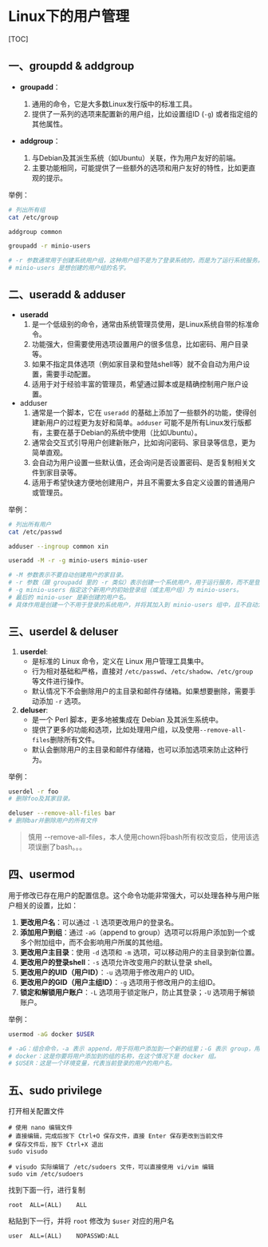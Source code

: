 # Linux下的用户管理

[TOC]

## 一、groupdd & addgroup

-   **groupadd**：
    1.   通用的命令，它是大多数Linux发行版中的标准工具。
    2.   提供了一系列的选项来配置新的用户组，比如设置组ID (`-g`) 或者指定组的其他属性。

-   **addgroup**：
    1.   与Debian及其派生系统（如Ubuntu）关联，作为用户友好的前端。
    2.   主要功能相同，可能提供了一些额外的选项和用户友好的特性，比如更直观的提示。

举例：

```sh
# 列出所有组
cat /etc/group

addgroup common

groupadd -r minio-users

# -r 参数通常用于创建系统用户组，这种用户组不是为了登录系统的，而是为了运行系统服务。
# minio-users 是想创建的用户组的名字。
```

## 二、useradd & adduser

-   **useradd**
    1.   是一个低级别的命令，通常由系统管理员使用，是Linux系统自带的标准命令。
    2.   功能强大，但需要使用选项设置用户的很多信息，比如密码、用户目录等。
    3.   如果不指定具体选项（例如家目录和登陆shell等）就不会自动为用户设置，需要手动配置。
    4.   适用于对于经验丰富的管理员，希望通过脚本或是精确控制用户账户设置。
-   adduser
    1.   通常是一个脚本，它在 `useradd` 的基础上添加了一些额外的功能，使得创建新用户的过程更为友好和简单。`adduser` 可能不是所有Linux发行版都有，主要在基于Debian的系统中使用（比如Ubuntu）。
    2.   通常会交互式引导用户创建新账户，比如询问密码、家目录等信息，更为简单直观。
    3.   会自动为用户设置一些默认值，还会询问是否设置密码、是否复制相关文件到家目录等。
    4.   适用于希望快速方便地创建用户，并且不需要太多自定义设置的普通用户或管理员。

举例：

```sh
# 列出所有用户
cat /etc/passwd

adduser --ingroup common xin

useradd -M -r -g minio-users minio-user

# -M 参数表示不要自动创建用户的家目录。
# -r 参数（跟 groupadd 里的 -r 类似）表示创建一个系统用户，用于运行服务，而不是登录系统。
# -g minio-users 指定这个新用户的初始登录组（或主用户组）为 minio-users。
# 最后的 minio-user 是新创建的用户名。
# 具体作用是创建一个不用于登录的系统用户，并将其加入到 minio-users 组中，且不自动为其创建家目录。
```

## 三、userdel & deluser

1.  **userdel**:
    -   是标准的 Linux 命令，定义在 Linux 用户管理工具集中。
    -   行为相对基础和严格，直接对 `/etc/passwd`、`/etc/shadow`、`/etc/group` 等文件进行操作。
    -   默认情况下不会删除用户的主目录和邮件存储箱。如果想要删除，需要手动添加 `-r` 选项。
2.  **deluser**:
    -   是一个 Perl 脚本，更多地被集成在 Debian 及其派生系统中。
    -   提供了更多的功能和选项，比如处理用户组，以及使用`--remove-all-files`删除所有文件。
    -   默认会删除用户的主目录和邮件存储箱，也可以添加选项来防止这种行为。

举例：

```sh
userdel -r foo
# 删除foo及其家目录。

deluser --remove-all-files bar
# 删除bar并删除用户的所有文件
```

>   慎用 --remove-all-files，本人使用chown将bash所有权改变后，使用该选项误删了bash。。。

## 四、usermod

用于修改已存在用户的配置信息。这个命令功能非常强大，可以处理各种与用户账户相关的设置，比如：

1.  **更改用户名**：可以通过 `-l` 选项更改用户的登录名。
2.  **添加用户到组**：通过 `-aG`（append to group）选项可以将用户添加到一个或多个附加组中，而不会影响用户所属的其他组。
3.  **更改用户主目录**：使用 `-d` 选项和 `-m` 选项，可以移动用户的主目录到新位置。
4.  **更改用户的登录shell**：`-s` 选项允许改变用户的默认登录 shell。
5.  **更改用户的UID（用户ID）**：`-u` 选项用于修改用户的 UID。
6.  **更改用户的GID（用户主组ID）**：`-g` 选项用于修改用户的主组ID。
7.  **锁定和解锁用户账户**：`-L` 选项用于锁定账户，防止其登录；`-U` 选项用于解锁账户。

举例：

```sh
usermod -aG docker $USER

# -aG：组合命令，-a 表示 append，用于将用户添加到一个新的组里；-G 表示 group，用于指定组名。
# docker：这是你要将用户添加到的组的名称，在这个情况下是 docker 组。
# $USER：这是一个环境变量，代表当前登录的用户的用户名。
```

## 五、sudo privilege

打开相关配置文件

```shell
# 使用 nano 编辑文件
# 直接编辑，完成后按下 Ctrl+O 保存文件，直接 Enter 保存更改到当前文件
# 保存文件后，按下 Ctrl+X 退出
sudo visudo

# visudo 实际编辑了 /etc/sudoers 文件，可以直接使用 vi/vim 编辑
sudo vim /etc/sudoers
```

找到下面一行，进行复制

```shell
root  ALL=(ALL)    ALL
```

粘贴到下一行，并将 `root` 修改为 `$user` 对应的用户名

```shell
user  ALL=(ALL)    NOPASSWD:ALL
```

